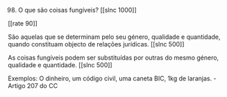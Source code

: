 98. O que são coisas fungíveis?
[[slnc 1000]]

[[rate 90]]

São aquelas que se determinam pelo seu género, qualidade e quantidade, quando constituam objecto de relações jurídicas.
[[slnc 500]]

As coisas fungíveis podem ser substituídas por outras do mesmo género, qualidade e quantidade.
[[slnc 500]]

Exemplos: O dinheiro, um código civil, uma caneta BIC, 1kg de laranjas. - Artigo 207 do CC
